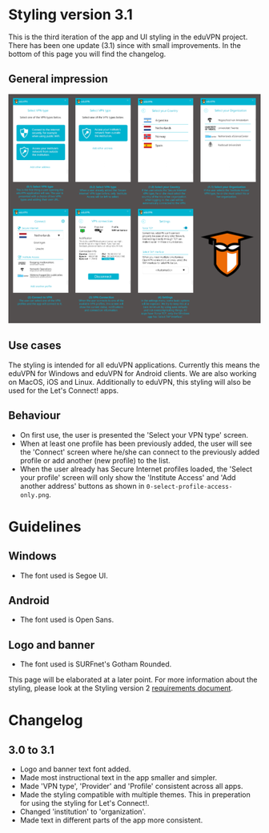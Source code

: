 # Styling version 3.1
This is the third iteration of the app and UI styling in the eduVPN project. There has been one update (3.1) since with small improvements. In the bottom of this page you will find the changelog.

## General impression
![Overview styling version 3](overview.png)

## Use cases
The styling is intended for all eduVPN applications. Currently this means the eduVPN for Windows and eduVPN for Android clients. We are also working on MacOS, iOS and Linux. Additionally to eduVPN, this styling will also be used for the Let's Connect! apps.

## Behaviour
* On first use, the user is presented the 'Select your VPN type' screen. 
* When at least one profile has been previously added, the user will see the 'Connect' screen where he/she can connect to the previously added profile or add another (new profile) to the list.
* When the user already has Secure Internet profiles loaded, the 'Select your profile' screen will only show the 'Institute Access' and 'Add another address' buttons as shown in `0-select-profile-access-only.png`.

# Guidelines
## Windows
* The font used is Segoe UI.

## Android
* The font used is Open Sans.

## Logo and banner
* The font used is SURFnet's Gotham Rounded.

This page will be elaborated at a later point. For more information about the styling, please look at the Styling version 2 [requirements document](https://github.com/eduvpn/documentation/tree/master/app/windows).

# Changelog
## 3.0 to 3.1
* Logo and banner text font added.
* Made most instructional text in the app smaller and simpler.
* Made 'VPN type', 'Provider' and 'Profile' consistent across all apps.
* Made the styling compatible with multiple themes. This in preperation for using the styling for Let's Connect!.
* Changed 'institution' to 'organization'.
* Made text in different parts of the app more consistent.
